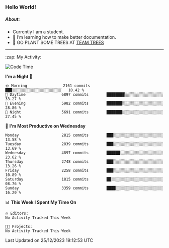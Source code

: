 ### Hello World!

##### About:
- Currently I am a student.
- 🌱 I’m learning how to make better documentation.
- 🌱 GO PLANT SOME TREES AT [TEAM TREES](https://teamtrees.org/)

---
  <summary>:zap: My Activity:</summary>
  
<!--START_SECTION:waka-->
![Code Time](http://img.shields.io/badge/Code%20Time-1%2C267%20hrs%2050%20mins-blue)

**I'm a Night 🦉** 

```text
🌞 Morning                2161 commits        ███░░░░░░░░░░░░░░░░░░░░░░   10.42 % 
🌆 Daytime                6897 commits        ████████░░░░░░░░░░░░░░░░░   33.27 % 
🌃 Evening                5982 commits        ███████░░░░░░░░░░░░░░░░░░   28.86 % 
🌙 Night                  5691 commits        ███████░░░░░░░░░░░░░░░░░░   27.45 % 
```
📅 **I'm Most Productive on Wednesday** 

```text
Monday                   2815 commits        ███░░░░░░░░░░░░░░░░░░░░░░   13.58 % 
Tuesday                  2839 commits        ███░░░░░░░░░░░░░░░░░░░░░░   13.69 % 
Wednesday                4897 commits        ██████░░░░░░░░░░░░░░░░░░░   23.62 % 
Thursday                 2748 commits        ███░░░░░░░░░░░░░░░░░░░░░░   13.26 % 
Friday                   2258 commits        ███░░░░░░░░░░░░░░░░░░░░░░   10.89 % 
Saturday                 1815 commits        ██░░░░░░░░░░░░░░░░░░░░░░░   08.76 % 
Sunday                   3359 commits        ████░░░░░░░░░░░░░░░░░░░░░   16.20 % 
```


📊 **This Week I Spent My Time On** 

```text
🔥 Editors: 
No Activity Tracked This Week

🐱‍💻 Projects: 
No Activity Tracked This Week
```


 Last Updated on 25/12/2023 19:12:53 UTC
<!--END_SECTION:waka-->
